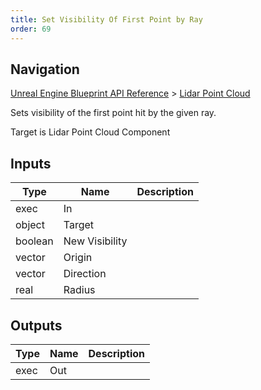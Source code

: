 ```yaml
---
title: Set Visibility Of First Point by Ray
order: 69
---
```

## Navigation

[Unreal Engine Blueprint API Reference](https://dev.epicgames.com/documentation/en-us/unreal-engine/BlueprintAPI) > [Lidar Point Cloud](https://dev.epicgames.com/documentation/en-us/unreal-engine/BlueprintAPI/LidarPointCloud)

Sets visibility of the first point hit by the given ray.

Target is Lidar Point Cloud Component

## Inputs

| Type | Name | Description |
| --- | --- | --- |
| exec | In |  |
| object | Target |  |
| boolean | New Visibility |  |
| vector | Origin |  |
| vector | Direction |  |
| real | Radius |  |

## Outputs

| Type | Name | Description |
| --- | --- | --- |
| exec | Out |  |
